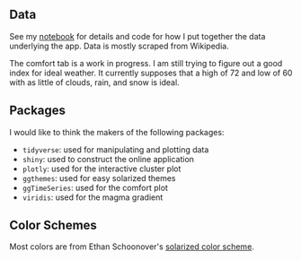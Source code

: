
## Data

See my [notebook](http://timothykylethomas.me/weather_tables.html) for details and code for how I put together the data underlying the app. Data is mostly scraped from Wikipedia. 

The comfort tab is a work in progress. I am still trying to figure out a good index for ideal weather. It currently supposes that a high of 72 and low of 60 with as little of clouds, rain, and snow is ideal. 

## Packages

I would like to think the makers of the following packages:

* `tidyverse`: used for manipulating and plotting data
* `shiny`: used to construct the online application
* `plotly`: used for the interactive cluster plot
* `ggthemes`: used for easy solarized themes
* `ggTimeSeries`: used for the comfort plot
* `viridis`: used for the magma gradient

## Color Schemes

Most colors are from Ethan Schoonover's [solarized color scheme](http://ethanschoonover.com/solarized).

